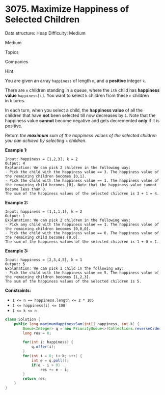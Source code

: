# 3075. Maximize Happiness of Selected Children

Data structure: Heap
Difficulty: Medium

Medium

Topics

Companies

Hint

You are given an array `happiness` of length `n`, and a **positive** integer `k`.

There are `n` children standing in a queue, where the `ith` child has **happiness value** `happiness[i]`. You want to select `k` children from these `n` children in `k` turns.

In each turn, when you select a child, the **happiness value** of all the children that have **not** been selected till now decreases by `1`. Note that the happiness value **cannot** become negative and gets decremented **only** if it is positive.

Return *the **maximum** sum of the happiness values of the selected children you can achieve by selecting* `k` *children*.

**Example 1:**

```
Input: happiness = [1,2,3], k = 2
Output: 4
Explanation: We can pick 2 children in the following way:
- Pick the child with the happiness value == 3. The happiness value of the remaining children becomes [0,1].
- Pick the child with the happiness value == 1. The happiness value of the remaining child becomes [0]. Note that the happiness value cannot become less than 0.
The sum of the happiness values of the selected children is 3 + 1 = 4.

```

**Example 2:**

```
Input: happiness = [1,1,1,1], k = 2
Output: 1
Explanation: We can pick 2 children in the following way:
- Pick any child with the happiness value == 1. The happiness value of the remaining children becomes [0,0,0].
- Pick the child with the happiness value == 0. The happiness value of the remaining child becomes [0,0].
The sum of the happiness values of the selected children is 1 + 0 = 1.

```

**Example 3:**

```
Input: happiness = [2,3,4,5], k = 1
Output: 5
Explanation: We can pick 1 child in the following way:
- Pick the child with the happiness value == 5. The happiness value of the remaining children becomes [1,2,3].
The sum of the happiness values of the selected children is 5.

```

**Constraints:**

- `1 <= n == happiness.length <= 2 * 105`
- `1 <= happiness[i] <= 108`
- `1 <= k <= n`

```java
class Solution {
    public long maximumHappinessSum(int[] happiness, int k) {
        Queue<Integer> q = new PriorityQueue<>(Collections.reverseOrder());
        long res = 0;
        
        for(int i: happiness) {
            q.offer(i);
        }
        for(int i = 0; i< k; i++) {
            int e = q.poll();
            if(e - i > 0) 
                res += e - i;
        }
        return res;
    }
}
```